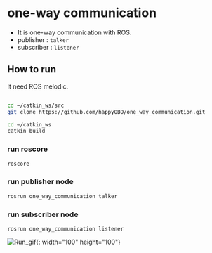 # one-way communication
- It is one-way communication with ROS.
- publisher : ``talker``
- subscriber : ``listener``

## How to run
It need ROS melodic.
```bash

cd ~/catkin_ws/src
git clone https://github.com/happyOBO/one_way_communication.git

cd ~/catkin_ws
catkin build
```


### run roscore

```bash
roscore
```

### run publisher node
```bash
rosrun one_way_communication talker
```

### run subscriber node
```bashs
rosrun one_way_communication listener
```

![Run_gif](./one_way_communication.gif){: width="100" height="100"}
